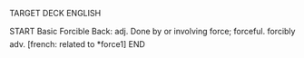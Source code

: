 TARGET DECK
ENGLISH

START
Basic
Forcible
Back: adj. Done by or involving force; forceful.  forcibly adv. [french: related to *force1]
END
